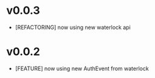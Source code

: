 # v0.0.3
* [REFACTORING] now using new waterlock api

# v0.0.2
* [FEATURE] now using new AuthEvent from waterlock